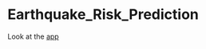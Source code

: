 # Earthquake_Risk_Prediction

Look at the [app](https://towardsinnovationlab-earthquake-risk-prediction-1-app-9tct2r.streamlit.app/) 
